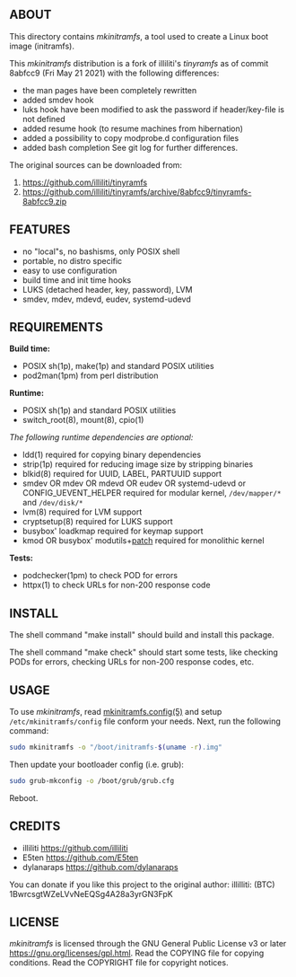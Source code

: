 ABOUT
-----
This directory contains *mkinitramfs*, a tool used to create a Linux
boot image (initramfs).

This *mkinitramfs* distribution is a fork of illiliti's *tinyramfs* as
of commit 8abfcc9 (Fri May 21 2021) with the following
differences:
- the man pages have been completely rewritten
- added smdev hook
- luks hook have been modified to ask the password if
  header/key-file is not defined
- added resume hook (to resume machines from hibernation)
- added a possibility to copy modprobe.d configuration files
- added bash completion
See git log for further differences.

The original sources can be downloaded from:
1. https://github.com/illiliti/tinyramfs
2. https://github.com/illiliti/tinyramfs/archive/8abfcc9/tinyramfs-8abfcc9.zip

FEATURES
--------
- no "local"s, no bashisms, only POSIX shell
- portable, no distro specific
- easy to use configuration
- build time and init time hooks
- LUKS (detached header, key, password), LVM
- smdev, mdev, mdevd, eudev, systemd-udevd

REQUIREMENTS
------------
**Build time:**
  - POSIX sh(1p), make(1p) and standard POSIX utilities
  - pod2man(1pm) from perl distribution

**Runtime:**
- POSIX sh(1p) and standard POSIX utilities
- switch_root(8), mount(8), cpio(1)

*The following runtime dependencies are optional:*

- ldd(1) required for copying binary dependencies
- strip(1p) required for reducing image size by stripping binaries
- blkid(8) required for UUID, LABEL, PARTUUID support
- smdev OR mdev OR mdevd OR eudev OR systemd-udevd or CONFIG_UEVENT_HELPER
  required for modular kernel, `/dev/mapper/*` and `/dev/disk/*`
- lvm(8) required for LVM support
- cryptsetup(8) required for LUKS support
- busybox' loadkmap required for keymap support
- kmod OR busybox' modutils+[patch](patches/modprobe-kernel-version.patch)
  required for monolithic kernel

**Tests:**
  - podchecker(1pm) to check POD for errors
  - httpx(1) to check URLs for non-200 response code

INSTALL
-------
The shell command "make install" should build and install this
package.

The shell command "make check" should start some tests, like
checking PODs for errors, checking URLs for non-200 response
codes, etc.

USAGE
-----
To use *mkinitramfs*, read
[mkinitramfs.config(5)](mkinitramfs.config.5.pod) and setup
`/etc/mkinitramfs/config` file conform your needs.  Next, run the
following command:

```sh
sudo mkinitramfs -o "/boot/initramfs-$(uname -r).img"
```
Then update your bootloader config (i.e. grub):
```sh
sudo grub-mkconfig -o /boot/grub/grub.cfg
```
Reboot.

CREDITS
-------
- illiliti    <https://github.com/illiliti>
- E5ten       <https://github.com/E5ten>
- dylanaraps  <https://github.com/dylanaraps>

You can donate if you like this project to the original author:
illilliti: (BTC) 1BwrcsgtWZeLVvNeEQSg4A28a3yrGN3FpK

LICENSE
-------
*mkinitramfs* is licensed through the GNU General Public License v3
or later <https://gnu.org/licenses/gpl.html>.
Read the COPYING file for copying conditions.
Read the COPYRIGHT file for copyright notices.


<!-- vim:sw=2:ts=2:sts=2:et:cc=72:tw=70
End of file. -->
